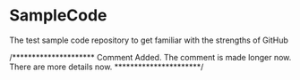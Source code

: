 SampleCode
==========

The test sample code repository to get familiar with the strengths of GitHub

/*********************
Comment Added. The comment is made longer now. There are more details now. 
**********************/
